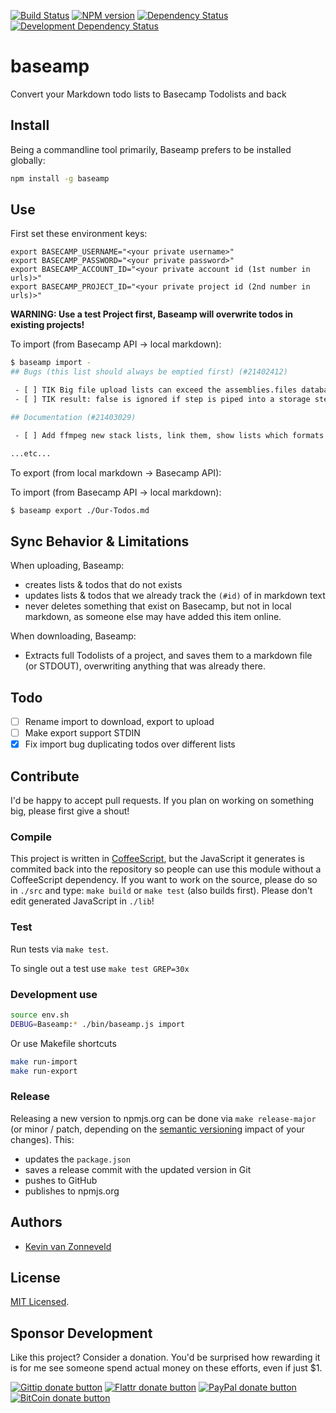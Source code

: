 <!-- badges/ -->
[![Build Status](https://secure.travis-ci.org/kvz/baseamp.png?branch=master)](http://travis-ci.org/kvz/baseamp "Check this project's build status on TravisCI")
[![NPM version](http://badge.fury.io/js/baseamp.png)](https://npmjs.org/package/baseamp "View this project on NPM")
[![Dependency Status](https://david-dm.org/kvz/baseamp.png?theme=shields.io)](https://david-dm.org/kvz/baseamp)
[![Development Dependency Status](https://david-dm.org/kvz/baseamp/dev-status.png?theme=shields.io)](https://david-dm.org/kvz/baseamp#info=devDependencies)
<!-- /badges -->

# baseamp

Convert your Markdown todo lists to Basecamp Todolists and back

## Install

Being a commandline tool primarily, Baseamp prefers to be installed globally:

```bash
npm install -g baseamp
```

## Use

First set these environment keys:

```
export BASECAMP_USERNAME="<your private username>"
export BASECAMP_PASSWORD="<your private password>"
export BASECAMP_ACCOUNT_ID="<your private account id (1st number in urls)>"
export BASECAMP_PROJECT_ID="<your private project id (2nd number in urls)>"
```

**WARNING: Use a test Project first, Baseamp will overwrite todos in existing projects!**

To import (from Basecamp API -> local markdown):

```bash
$ baseamp import -
## Bugs (this list should always be emptied first) (#21402412)

 - [ ] TIK Big file upload lists can exceed the assemblies.files database field length: http://support.transloadit.com/discussions/problems/13485-problem-with-assemblies-page-files-display (#133063190)
 - [ ] TIK result: false is ignored if step is piped into a storage step (#133071595)

## Documentation (#21403029)

 - [ ] Add ffmpeg new stack lists, link them, show lists which formats they support and which not directly in the docs, when one should use which and then also show the preset contents for each stack version (#133067237)

...etc...
```

To export (from local markdown -> Basecamp API):

To import (from Basecamp API -> local markdown):

```bash
$ baseamp export ./Our-Todos.md
```

## Sync Behavior & Limitations

When uploading, Baseamp:

 - creates lists & todos that do not exists
 - updates lists & todos that we already track the `(#id)` of in markdown text
 - never deletes something that exist on Basecamp, but not in local markdown, as someone else may have added this item online.

When downloading, Baseamp:

 - Extracts full Todolists of a project, and saves them to a markdown file (or STDOUT), overwriting anything that was already there.

## Todo

 - [ ] Rename import to download, export to upload
 - [ ] Make export support STDIN
 - [x] Fix import bug duplicating todos over different lists

## Contribute

I'd be happy to accept pull requests. If you plan on working on something big, please first give a shout!

### Compile

This project is written in [CoffeeScript](http://coffeescript.org/), but the JavaScript it generates is commited back into the repository so people can use this module without a CoffeeScript dependency. If you want to work on the source, please do so in `./src` and type: `make build` or `make test` (also builds first). Please don't edit generated JavaScript in `./lib`!

### Test

Run tests via `make test`.

To single out a test use `make test GREP=30x`

### Development use

```bash
source env.sh
DEBUG=Baseamp:* ./bin/baseamp.js import
```

Or use Makefile shortcuts

```bash
make run-import
make run-export
```

### Release

Releasing a new version to npmjs.org can be done via `make release-major` (or minor / patch, depending on the [semantic versioning](http://semver.org/) impact of your changes). This:

 - updates the `package.json`
 - saves a release commit with the updated version in Git
 - pushes to GitHub
 - publishes to npmjs.org

## Authors

* [Kevin van Zonneveld](https://twitter.com/kvz)

## License

[MIT Licensed](LICENSE).

## Sponsor Development

Like this project? Consider a donation.
You'd be surprised how rewarding it is for me see someone spend actual money on these efforts, even if just $1.

<!-- badges/ -->
[![Gittip donate button](http://img.shields.io/gittip/kvz.png)](https://www.gittip.com/kvz/ "Sponsor the development of baseamp via Gittip")
[![Flattr donate button](http://img.shields.io/flattr/donate.png?color=yellow)](https://flattr.com/submit/auto?user_id=kvz&url=https://github.com/kvz/baseamp&title=baseamp&language=&tags=github&category=software "Sponsor the development of baseamp via Flattr")
[![PayPal donate button](http://img.shields.io/paypal/donate.png?color=yellow)](https://www.paypal.com/cgi-bin/webscr?cmd=_donations&business=kevin%40vanzonneveld%2enet&lc=NL&item_name=Open%20source%20donation%20to%20Kevin%20van%20Zonneveld&currency_code=USD&bn=PP-DonationsBF%3abtn_donate_SM%2egif%3aNonHosted "Sponsor the development of baseamp via Paypal")
[![BitCoin donate button](http://img.shields.io/bitcoin/donate.png?color=yellow)](https://coinbase.com/checkouts/19BtCjLCboRgTAXiaEvnvkdoRyjd843Dg2 "Sponsor the development of baseamp via BitCoin")
<!-- /badges -->
